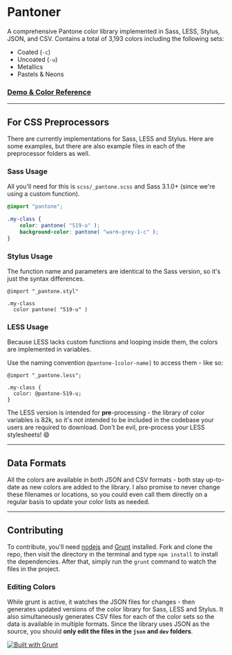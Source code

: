 # Pantoner

A comprehensive Pantone color library implemented in Sass, LESS, Stylus, JSON, and CSV. Contains a total of 3,193 colors including the following sets:

- Coated (`-c`)
- Uncoated (`-u`)
- Metallics
- Pastels & Neons

### [Demo & Color Reference](http://jpederson.github.io/Pantoner)

*****

## For CSS Preprocessors

There are currently implementations for Sass, LESS and Stylus. Here are some examples, but there are also example files in each of the preprocessor folders as well.


### Sass Usage

All you'll need for this is `scss/_pantone.scss` and Sass 3.1.0+ (since we're using a custom function).

```scss
@import "pantone";

.my-class {
	color: pantone( "519-u" );
	background-color: pantone( "warm-grey-1-c" );
}
```


### Stylus Usage

The function name and parameters are identical to the Sass version, so it's just the syntax differences.

```styl
@import "_pantone.styl"

.my-class
  color pantone( "519-u" )
```


### LESS Usage

Because LESS lacks custom functions and looping inside them, the colors are implemented in variables. 

Use the naming convention `@pantone-[color-name]` to access them - like so:

```less
@import "_pantone.less";

.my-class {
  color: @pantone-519-u;
}
```

The LESS version is intended for **pre**-processing - the library of color variables is 82k, so it's not intended to be included in the codebase your users are required to download. Don't be evil, pre-process your LESS stylesheets! :smile:

*****

## Data Formats

All the colors are available in both JSON and CSV formats - both stay up-to-date as new colors are added to the library. I also promise to never change these filenames or locations, so you could even call them directly on a regular basis to update your color lists as needed.


*****

## Contributing

To contribute, you'll need [nodejs](http://nodejs.org/) and [Grunt](http://gruntjs.com/) installed. Fork and clone the repo, then visit the directory in the terminal and type `npm install` to install the dependencies. After that, simply run the `grunt` command to watch the files in the project. 

### Editing Colors

While grunt is active, it watches the JSON files for changes - then generates updated versions of the color library for Sass, LESS and Stylus. It also simultaneously generates CSV files for each of the color sets so the data is available in multiple formats. Since the library uses JSON as the source, you should **only edit the files in the `json` and `dev` folders**.

[![Built with Grunt](https://cdn.gruntjs.com/builtwith.png)](http://gruntjs.com/)
